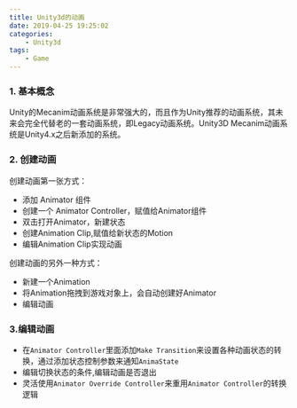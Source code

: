 ```yaml
---
title: Unity3d的动画
date: 2019-04-25 19:25:02
categories:
    - Unity3d
tags:
    - Game
---
```


### 1. 基本概念

Unity的Mecanim动画系统是非常强大的，而且作为Unity推荐的动画系统，其未来会完全代替老的一套动画系统，即Legacy动画系统。Unity3D Mecanim动画系统是Unity4.x之后新添加的系统。

<!--more-->

### 2. 创建动画

创建动画第一张方式：
* 添加 Animator 组件
* 创建一个 Animator Controller，赋值给Animator组件
* 双击打开Animator，新建状态
* 创建Animation Clip,赋值给新状态的Motion
* 编辑Animation Clip实现动画

创建动画的另外一种方式：

* 新建一个Animation
* 将Animation拖拽到游戏对象上，会自动创建好Animator
* 编辑动画

### 3.编辑动画

* 在`Animator Controller`里面添加`Make Transition`来设置各种动画状态的转换，通过添加状态控制参数来通知`AnimaState`
* 编辑切换状态的条件,编辑动画是否退出
* 灵活使用`Animator Override Controller`来重用`Animator Controller`的转换逻辑
